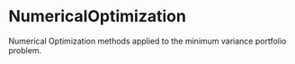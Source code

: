 # NumericalOptimization
Numerical Optimization methods applied to the minimum variance portfolio problem.
